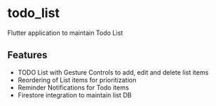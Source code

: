 # todo_list

Flutter application to maintain Todo List

## Features


- TODO List with Gesture Controls to add, edit and delete list items
- Reordering of List items for prioritization
- Reminder Notifications for Todo items
- Firestore integration to maintain list DB

